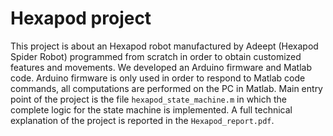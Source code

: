# Hexapod project
This project is about an Hexapod robot manufactured by Adeept (Hexapod Spider Robot) programmed from scratch in order to obtain customized features and movements. We developed an Arduino firmware and Matlab code. Arduino firmware is only used in order to respond to Matlab code commands, all computations are performed on the PC in Matlab.
Main entry point of the project is the file `hexapod_state_machine.m` in which the complete logic for the state machine is implemented. A full technical explanation of the project is reported in the `Hexapod_report.pdf`.



